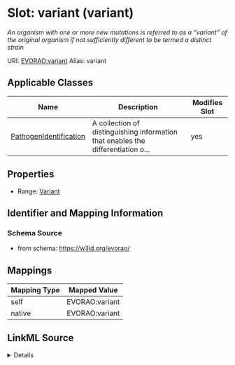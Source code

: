 

# Slot: variant (variant) 


_An organism with one or more new mutations is referred to as a “variant” of the original organism if not sufficiently different to be termed a distinct strain_





URI: [EVORAO:variant](https://w3id.org/evorao/variant)
Alias: variant

<!-- no inheritance hierarchy -->





## Applicable Classes

| Name | Description | Modifies Slot |
| --- | --- | --- |
| [PathogenIdentification](PathogenIdentification.md) | A collection of distinguishing information that enables the differentiation o... |  yes  |







## Properties

* Range: [Variant](Variant.md)





## Identifier and Mapping Information







### Schema Source


* from schema: https://w3id.org/evorao/




## Mappings

| Mapping Type | Mapped Value |
| ---  | ---  |
| self | EVORAO:variant |
| native | EVORAO:variant |




## LinkML Source

<details>
```yaml
name: variant
description: An organism with one or more new mutations is referred to as a “variant”
  of the original organism if not sufficiently different to be termed a distinct strain
title: variant
from_schema: https://w3id.org/evorao/
rank: 1000
alias: variant
domain_of:
- PathogenIdentification
range: Variant
required: false
multivalued: false

```
</details>